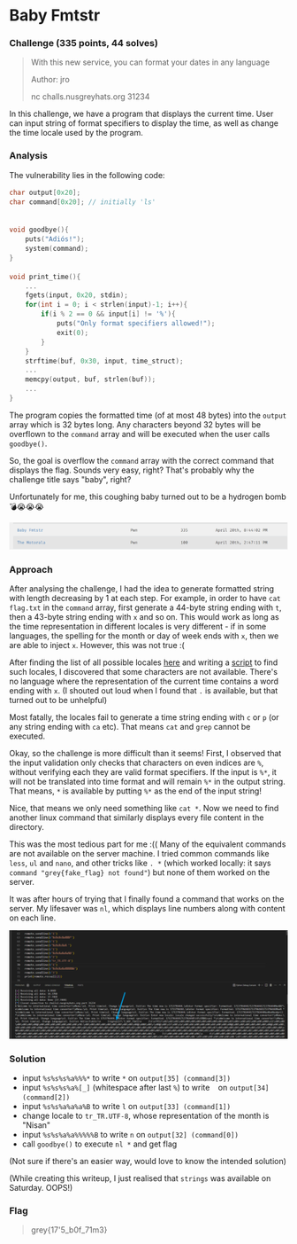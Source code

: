 <h1> Baby Fmtstr </h1>

### Challenge (335 points, 44 solves)

> With this new service, you can format your dates in any language
>
> Author: jro
>
> nc challs.nusgreyhats.org 31234

In this challenge, we have a program that displays the current time. User can input string of format specifiers to display the time, as well as change the time locale used by the program.

<h3>Analysis </h3>

The vulnerability lies in the following code:

```c
char output[0x20];
char command[0x20]; // initially 'ls'


void goodbye(){
    puts("Adiós!");
    system(command);
}

void print_time(){
    ...
	fgets(input, 0x20, stdin);
    for(int i = 0; i < strlen(input)-1; i++){
        if(i % 2 == 0 && input[i] != '%'){
            puts("Only format specifiers allowed!");
            exit(0);
        }
    }
    strftime(buf, 0x30, input, time_struct);
    ...
    memcpy(output, buf, strlen(buf));
    ...
}
```

The program copies the formatted time (of at most 48 bytes) into the `output` array which is 32 bytes long. Any characters beyond 32 bytes will be overflown to the `command` array and will be executed when the user calls `goodbye()`.

So, the goal is overflow the `command` array with the correct command that displays the flag. Sounds very easy, right? That's probably why the challenge title says "baby", right?

Unfortunately for me, this coughing baby turned out to be a hydrogen bomb :bomb::sob::sob::sob:

![I-took-6-hours-on-this](time.png)

<h3>Approach</h3>

After analysing the challenge, I had the idea to generate formatted string with length decreasing by 1 at each step. For example, in order to have `cat flag.txt` in the `command` array, first generate a 44-byte string ending with `t`, then a 43-byte string ending with `x` and so on. This would work as long as the time representation in different locales is very different - if in some languages, the spelling for the month or day of week ends with `x`, then we are able to inject `x`. However, this was not true :(

After finding the list of all possible locales [here](https://docs.oracle.com/cd/E23824_01/html/E26033/glset.html) and writing a [script](find_locale.py) to find such locales, I discovered that some characters are not available. There's no language where the representation of the current time contains a word ending with `x`. (I shouted out loud when I found that `.` is available, but that turned out to be unhelpful)

Most fatally, the locales fail to generate a time string ending with `c` or `p` (or any string ending with `ca` etc). That means `cat` and `grep` cannot be executed.

Okay, so the challenge is more difficult than it seems! First, I observed that the input validation only checks that characters on even indices are `%`, without verifying each they are valid format specifiers. If the input is `%*`, it will not be translated into time format and will remain `%*` in the output string. That means, `*` is available by putting `%*` as the end of the input string!

Nice, that means we only need something like `cat *`. Now we need to find another linux command that similarly displays every file content in the directory.

This was the most tedious part for me :(( Many of the equivalent commands are not available on the server machine. I tried common commands like `less`, `ul` and `nano`, and other tricks like `. *` (which worked locally: it says `command "grey{fake_flag} not found"`) but none of them worked on the server.

It was after hours of trying that I finally found a command that works on the server. My lifesaver was `nl`, which displays line numbers along with content on each line.

![attack](attack.png)

 <h3>Solution</h3>

- input `%s%s%s%a%%%*` to write `*` on `output[35] (command[3])`
- input `%s%s%s%a%[_]` (whitespace after last `%`) to write ` ` on `output[34] (command[2])`
- input `%s%s%a%a%a%B` to write `l` on `output[33] (command[1])`
- change locale to `tr_TR.UTF-8`, whose representation of the month is "Nisan"
- input `%s%s%a%a%%%%%B` to write `n` on `output[32] (command[0])`
- call `goodbye()` to execute `nl *` and get flag

(Not sure if there's an easier way, would love to know the intended solution)

(While creating this writeup, I just realised that `strings` was available on Saturday. OOPS!)

<h3>Flag</h3>

> grey{17'5_b0f_71m3}